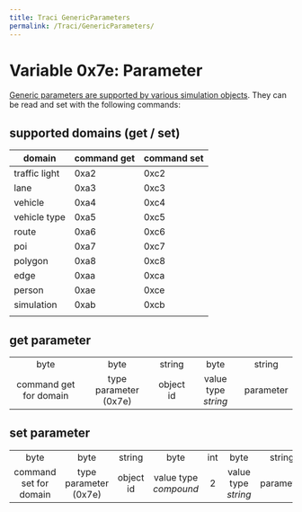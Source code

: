 ```yaml
---
title: Traci GenericParameters
permalink: /Traci/GenericParameters/
---
```


# Variable 0x7e: Parameter

[Generic parameters are supported by various simulation
objects](Simulation/GenericParameters.md). They can be read and
set with the following commands:

## supported domains (get / set)

| domain        | command get | command set |
| ------------- | ----------- | ----------- |
| traffic light | 0xa2        | 0xc2        |
| lane          | 0xa3        | 0xc3        |
| vehicle       | 0xa4        | 0xc4        |
| vehicle type  | 0xa5        | 0xc5        |
| route         | 0xa6        | 0xc6        |
| poi           | 0xa7        | 0xc7        |
| polygon       | 0xa8        | 0xc8        |
| edge          | 0xaa        | 0xca        |
| person        | 0xae        | 0xce        |
| simulation    | 0xab        | 0xcb        |
|               |             |             |

## get parameter

|                        |                       |           |                     |           |
| :--------------------: | :-------------------: | :-------: | :-----------------: | :-------: |
|          byte          |         byte          |  string   |        byte         |  string   |
| command get for domain | type parameter (0x7e) | object id | value type *string* | parameter |

## set parameter

|                        |                       |           |                       |     |                     |           |                     |        |
| :--------------------: | :-------------------: | :-------: | :-------------------: | :-: | :-----------------: | :-------: | :-----------------: | :----: |
|          byte          |         byte          |  string   |         byte          | int |        byte         |  string   |        byte         | string |
| command set for domain | type parameter (0x7e) | object id | value type *compound* |  2  | value type *string* | parameter | value type *string* | value  |
